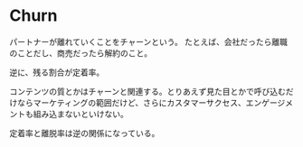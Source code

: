 # Churn

パートナーが離れていくことをチャーンという。
たとえば、会社だったら離職のことだし、商売だったら解約のこと。

逆に、残る割合が定着率。

コンテンツの質とかはチャーンと関連する。とりあえず見た目とかで呼び込むだけならマーケティングの範囲だけど、さらにカスタマーサクセス、エンゲージメントも組み込まないといけない。

定着率と離脱率は逆の関係になっている。
